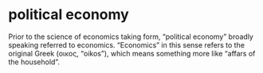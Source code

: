 # political economy

Prior to the science of economics taking form, &ldquo;political economy&rdquo; broadly speaking referred to economics. &ldquo;Economics&rdquo; in this sense refers to the original Greek (οικος, &ldquo;oikos&rdquo;), which means something more like &ldquo;affars of the household&rdquo;.

